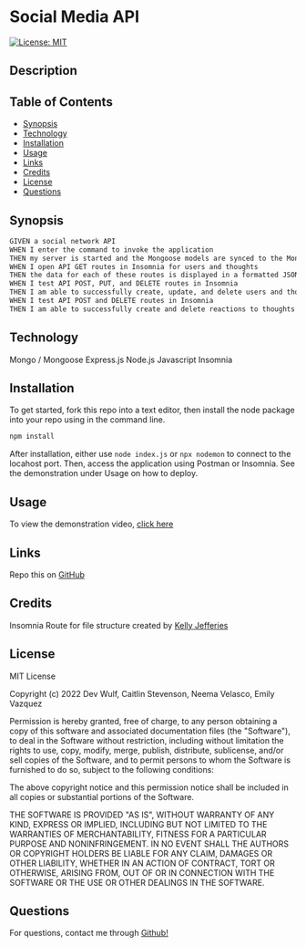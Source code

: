 # Social Media API

[![License: MIT](https://img.shields.io/badge/License-MIT-yellow.svg)](https://opensource.org/licenses/MIT)

## Description


## Table of Contents

-   [Synopsis](#Synopsis)
-   [Technology](#Technology)
-   [Installation](#Installation)
-   [Usage](#Usage)
-   [Links](#Links)
-   [Credits](#Credits)
-   [License](#License)
-   [Questions](#Questions)

## Synopsis

```md
GIVEN a social network API
WHEN I enter the command to invoke the application
THEN my server is started and the Mongoose models are synced to the MongoDB database
WHEN I open API GET routes in Insomnia for users and thoughts
THEN the data for each of these routes is displayed in a formatted JSON
WHEN I test API POST, PUT, and DELETE routes in Insomnia
THEN I am able to successfully create, update, and delete users and thoughts in my database
WHEN I test API POST and DELETE routes in Insomnia
THEN I am able to successfully create and delete reactions to thoughts and add and remove friends to a user’s friend list
```

## Technology

Mongo / Mongoose
Express.js
Node.js
Javascript
Insomnia

## Installation

To get started, fork this repo into a text editor, then install the node package into your repo using in the command line.

```bash
npm install
```

After installation, either use `node index.js` or `npx nodemon` to connect to the locahost port.
Then, access the application using Postman or Insomnia. See the demonstration under Usage on how to deploy.

## Usage

To view the demonstration video, [click here](https://drive.google.com/file/d/1m_u7VYkvJGfMXQU9oSjQeFf1tOO0Pzny/view?usp=sharing)

## Links 

Repo this on [GitHub](https://github.com/wulfsounds/social-media-api)

## Credits

Insomnia Route for file structure created by [Kelly Jefferies](https://github.com/ksjefferies)

## License

MIT License

Copyright (c) 2022 Dev Wulf, Caitlin Stevenson, Neema Velasco, Emily Vazquez

Permission is hereby granted, free of charge, to any person obtaining a copy
of this software and associated documentation files (the "Software"), to deal
in the Software without restriction, including without limitation the rights
to use, copy, modify, merge, publish, distribute, sublicense, and/or sell
copies of the Software, and to permit persons to whom the Software is
furnished to do so, subject to the following conditions:

The above copyright notice and this permission notice shall be included in all
copies or substantial portions of the Software.

THE SOFTWARE IS PROVIDED "AS IS", WITHOUT WARRANTY OF ANY KIND, EXPRESS OR
IMPLIED, INCLUDING BUT NOT LIMITED TO THE WARRANTIES OF MERCHANTABILITY,
FITNESS FOR A PARTICULAR PURPOSE AND NONINFRINGEMENT. IN NO EVENT SHALL THE
AUTHORS OR COPYRIGHT HOLDERS BE LIABLE FOR ANY CLAIM, DAMAGES OR OTHER
LIABILITY, WHETHER IN AN ACTION OF CONTRACT, TORT OR OTHERWISE, ARISING FROM,
OUT OF OR IN CONNECTION WITH THE SOFTWARE OR THE USE OR OTHER DEALINGS IN THE
SOFTWARE.

## Questions

For questions, contact me through <a href="https://github.com/wulfsounds">Github!</a>


